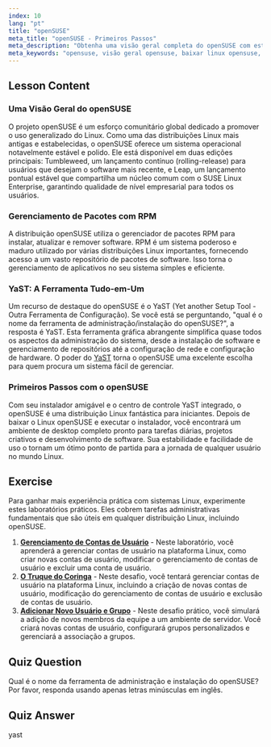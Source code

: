 ```yaml
---
index: 10
lang: "pt"
title: "openSUSE"
meta_title: "openSUSE - Primeiros Passos"
meta_description: "Obtenha uma visão geral completa do openSUSE com este guia. Saiba mais sobre sua história, pacotes RPM e a poderosa ferramenta YaST. Descubra por que o openSUSE é uma escolha estável e fácil de usar e onde baixar o Linux openSUSE."
meta_keywords: "opensuse, visão geral opensuse, baixar linux opensuse, qual o nome da ferramenta de administração/instalação do opensuse?, distribuição Linux, RPM, YaST, Linux para iniciantes"
---
```


## Lesson Content

### Uma Visão Geral do openSUSE

O projeto openSUSE é um esforço comunitário global dedicado a promover o uso generalizado do Linux. Como uma das distribuições Linux mais antigas e estabelecidas, o openSUSE oferece um sistema operacional notavelmente estável e polido. Ele está disponível em duas edições principais: Tumbleweed, um lançamento contínuo (rolling-release) para usuários que desejam o software mais recente, e Leap, um lançamento pontual estável que compartilha um núcleo comum com o SUSE Linux Enterprise, garantindo qualidade de nível empresarial para todos os usuários.

### Gerenciamento de Pacotes com RPM

A distribuição openSUSE utiliza o gerenciador de pacotes RPM para instalar, atualizar e remover software. RPM é um sistema poderoso e maduro utilizado por várias distribuições Linux importantes, fornecendo acesso a um vasto repositório de pacotes de software. Isso torna o gerenciamento de aplicativos no seu sistema simples e eficiente.

### YaST: A Ferramenta Tudo-em-Um

Um recurso de destaque do openSUSE é o YaST (Yet another Setup Tool - Outra Ferramenta de Configuração). Se você está se perguntando, "qual é o nome da ferramenta de administração/instalação do openSUSE?", a resposta é YaST. Esta ferramenta gráfica abrangente simplifica quase todos os aspectos da administração do sistema, desde a instalação de software e gerenciamento de repositórios até a configuração de rede e configuração de hardware. O poder do [YaST](http://yast.github.io/) torna o openSUSE uma excelente escolha para quem procura um sistema fácil de gerenciar.

### Primeiros Passos com o openSUSE

Com seu instalador amigável e o centro de controle YaST integrado, o openSUSE é uma distribuição Linux fantástica para iniciantes. Depois de baixar o Linux openSUSE e executar o instalador, você encontrará um ambiente de desktop completo pronto para tarefas diárias, projetos criativos e desenvolvimento de software. Sua estabilidade e facilidade de uso o tornam um ótimo ponto de partida para a jornada de qualquer usuário no mundo Linux.

## Exercise

Para ganhar mais experiência prática com sistemas Linux, experimente estes laboratórios práticos. Eles cobrem tarefas administrativas fundamentais que são úteis em qualquer distribuição Linux, incluindo openSUSE.

1. **[Gerenciamento de Contas de Usuário](https://labex.io/pt/labs/linux-user-account-management-49)** - Neste laboratório, você aprenderá a gerenciar contas de usuário na plataforma Linux, como criar novas contas de usuário, modificar o gerenciamento de contas de usuário e excluir uma conta de usuário.
2. **[O Truque do Coringa](https://labex.io/pt/labs/linux-the-joker-s-trick-270247)** - Neste desafio, você tentará gerenciar contas de usuário na plataforma Linux, incluindo a criação de novas contas de usuário, modificação do gerenciamento de contas de usuário e exclusão de contas de usuário.
3. **[Adicionar Novo Usuário e Grupo](https://labex.io/pt/labs/linux-add-new-user-and-group-17987)** - Neste desafio prático, você simulará a adição de novos membros da equipe a um ambiente de servidor. Você criará novas contas de usuário, configurará grupos personalizados e gerenciará a associação a grupos.

## Quiz Question

Qual é o nome da ferramenta de administração e instalação do openSUSE? Por favor, responda usando apenas letras minúsculas em inglês.

## Quiz Answer

yast
